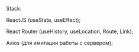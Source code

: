Stack:

ReactJS (useState, useEffect);

React Router (useHistory, useLocation, Route, Link);

Axios (для имитации работы с сервером);
